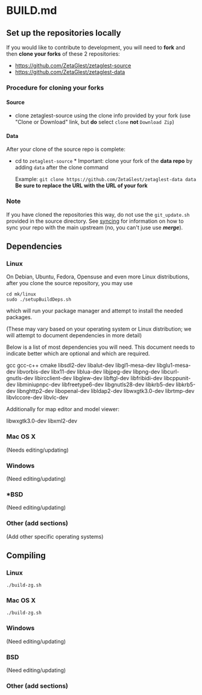 # BUILD.md

## Set up the repositories locally

If you would like to contribute to development, you will need to
**fork** and then **clone your forks** of these 2 repositories:

* https://github.com/ZetaGlest/zetaglest-source
* https://github.com/ZetaGlest/zetaglest-data

### Procedure for cloning your forks

#### Source

* clone zetaglest-source using the clone info provided by your fork
(use "Clone or Download" link, but **do** select `clone` **not**
`Download Zip`)

#### Data

After your clone of the source repo is complete:

* cd to `zetaglest-source` * Important: clone your fork of the **data
repo** by adding `data` after the clone command

  Example: `git clone https://github.com/ZetaGlest/zetaglest-data data`
  **Be sure to replace the URL with the URL of your fork**

### Note

If you have cloned the repositories this way, do not use the
`git_update.sh` provided in the source directory. See
[syncing](https://github.com/ZetaGlest/zetaglest-source/blob/develop/CONTRIBUTING.md#syncing)
for information on how to sync your repo with the main upstream (no,
you can't juse use **_merge_**).

## Dependencies

### Linux

On Debian, Ubuntu, Fedora, Opensuse and even more Linux distributions,
after you clone the source repository, you may use

    cd mk/linux
    sudo ./setupBuildDeps.sh

which will run your package manager and attempt to install the needed packages.

(These may vary based on your operating system or Linux distribution;
we will attempt to document dependencies in more detail)

Below is a list of most dependencies you will need. This document needs
to indicate better which are optional and which are required.

gcc gcc-c++ cmake libsdl2-dev libalut-dev libgl1-mesa-dev
libglu1-mesa-dev libvorbis-dev libx11-dev liblua-dev libjpeg-dev
libpng-dev libcurl-gnutls-dev libircclient-dev libglew-dev libftgl-dev
libfribidi-dev libcppunit-dev libminiupnpc-dev libfreetype6-dev
libgnutls28-dev libkrb5-dev libkrb5-dev libnghttp2-dev libopenal-dev
libldap2-dev libwxgtk3.0-dev librtmp-dev libvlccore-dev libvlc-dev

Additionally for map editor and model viewer:

libwxgtk3.0-dev libxml2-dev

### Mac OS X

(Needs editing/updating)

### Windows

(Need editing/updating)

### *BSD

(Need editing/updating)

### Other (add sections)

(Add other specific operating systems)

## Compiling

### Linux

    ./build-zg.sh

### Mac OS X

    ./build-zg.sh

### Windows

(Need editing/updating)

### BSD

(Need editing/updating)

### Other (add sections)
